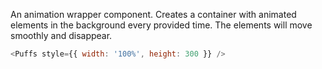 An animation wrapper component. Creates a container with animated elements in
the background every provided time. The elements will move smoothly and disappear.

```js
<Puffs style={{ width: '100%', height: 300 }} />
```
